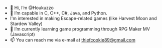 - 👋 Hi, I’m @Houkuzzo
- 👀 I’m capable in C, C++, C#, Java, and Python.
- I'm interested in making Escape-related games (like Harvest Moon and Stardew Valley)
- 🌱 I’m currently learning game programming through RPG Maker MV (Javascript)
- 📫 You can reach me via e-mail at thiefcookie89@gmail.com

<!---
Houkuzzo/Houkuzzo is a ✨ special ✨ repository because its `README.md` (this file) appears on your GitHub profile.
You can click the Preview link to take a look at your changes.
--->
